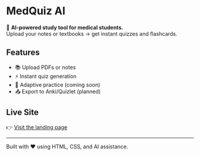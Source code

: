 # MedQuiz AI

🚀 **AI-powered study tool for medical students.**  
Upload your notes or textbooks → get instant quizzes and flashcards.

## Features
- 📚 Upload PDFs or notes  
- ⚡ Instant quiz generation  
- 🧠 Adaptive practice (coming soon)  
- 📤 Export to Anki/Quizlet (planned)  

## Live Site
👉 [Visit the landing page](https://yourusername.github.io/)  

---

Built with ❤️ using HTML, CSS, and AI assistance.
